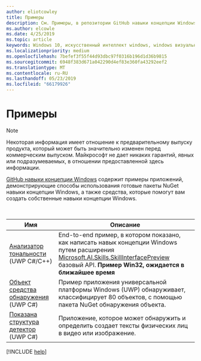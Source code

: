 ```yaml
---
author: eliotcowley
title: Примеры
description: См. Примеры, в репозитории GitHub навыки концепции Windows.
ms.author: elcowle
ms.date: 4/25/2019
ms.topic: article
keywords: Windows 10, искусственный интеллект windows, windows визуального распознавания навыки, примеры
ms.localizationpriority: medium
ms.openlocfilehash: 7befef3f55f44d93dbc97f0316b196d1d36b9815
ms.sourcegitcommit: 6948f383d671a042290d4ef83e360fa43292eef2
ms.translationtype: MT
ms.contentlocale: ru-RU
ms.lasthandoff: 05/23/2019
ms.locfileid: "66179926"
---
```

# <a name="samples"></a>Примеры

> [!NOTE]
> Некоторая информация имеет отношение к предварительному выпуску продукта, который может быть значительно изменен перед коммерческим выпуском. Майкрософт не дает никаких гарантий, явных или подразумеваемых, в отношении предоставленной здесь информации.

[GitHub навыки концепции Windows](https://github.com/Microsoft/WindowsVisionSkillsPreview/tree/master/samples) содержит примеры приложений, демонстрирующие способы использования готовые пакеты NuGet навыки концепции Windows, а также средства, которые помогут вам создать собственные навыки концепции Windows.

<br/>

| Имя | Описание |
|------|-------------|
| [Анализатор тональности](https://github.com/Microsoft/WindowsVisionSkillsPreview/tree/master/samples/SentimentAnalyzerCustomSkill) (UWP C#/C++) | End-to-end пример, в котором показано, как написать навык концепции Windows путем расширения [Microsoft.AI.Skills.SkillInterfacePreview](https://docs.microsoft.com/dotnet/api/microsoft.ai.skills.skillinterfacepreview) базовый API. **Пример Win32, ожидается в ближайшее время** |
| [Объект средства обнаружения](https://github.com/Microsoft/WindowsVisionSkillsPreview/tree/master/samples/ObjectDetectorSample) (UWP C#) | Пример приложения универсальной платформы Windows (UWP) обнаруживает, классифицирует 80 объектов, с помощью пакета NuGet обнаружения объекта. |
| [Показана структура детектор](https://github.com/Microsoft/WindowsVisionSkillsPreview/tree/master/samples/SkeletalDetectorSample) (UWP C#) | Приложение, которое может обнаружить и определить создает тексты физических лиц в видео или изображение. |

[!INCLUDE [help](../includes/get-help-vision.md)]
